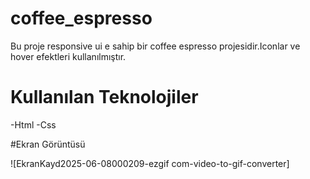 # coffee_espresso

Bu proje responsive ui e sahip bir coffee espresso projesidir.Iconlar ve hover efektleri kullanılmıştır.

# Kullanılan Teknolojiler
-Html
-Css

#Ekran Görüntüsü


![EkranKayd2025-06-08000209-ezgif com-video-to-gif-converter]
